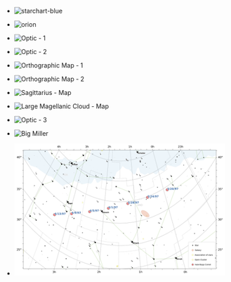 <div class="grid cards" markdown>

- ![starchart-blue](images/gallery/zenith.png)
- ![orion](images/gallery/orion.png)

- ![Optic - 1](images/gallery/optic_01.png)
- ![Optic - 2](images/gallery/optic_02.png)

- ![Orthographic Map - 1](images/gallery/orthographic_01.png)
- ![Orthographic Map - 2](images/gallery/orthographic_02.png)

- ![Sagittarius - Map](images/gallery/sagittarius.png)
- ![Large Magellanic Cloud - Map](images/gallery/magellanic_cloud.png)

- ![Optic - 3](images/gallery/optic_03.png)

- ![Big Miller](images/gallery/miller_big.png)

- ![Hale Bopp Comet](images/examples/example_07.png)


</div>